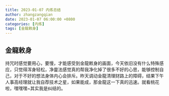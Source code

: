 ```yaml
---
title: 2023-01-07 内炼总结
author: zhangzangqian
date: 2023-01-07 06:00:00 +0800
categories: [内炼]
tags: [金龍敕身]
---
```


## 金龍敕身

持咒时感觉要用心，要慢，才能感受到金龍敕身的画面，今天依旧没有什么特殊感应，只觉得浑身轻松，净靈法感觉真的帮我净化掉了很多不好的心思，能够控制自己，对于不好的想法身体内心会排斥。昨天调动金龍清理财路上的障碍，结果下午人事高经理就让我自荐技术之星，如果能成，那金龍这一下真的迅速。就看桃花啦，嘿嘿嘿~其实我是纠结的。